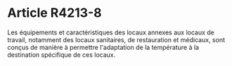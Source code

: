 # Article R4213-8

  
Les équipements et caractéristiques des locaux annexes aux locaux de travail, notamment des locaux sanitaires, de restauration et médicaux, sont conçus de manière à permettre l'adaptation de la température à la destination spécifique de ces locaux.